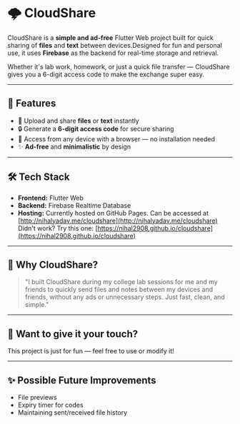 
# 🌩️ CloudShare

CloudShare is a **simple and ad-free** Flutter Web project built for quick sharing of **files** and **text** between devices.Designed for fun and personal use, it uses **Firebase** as the backend for real-time storage and retrieval.

Whether it's lab work, homework, or just a quick file transfer — CloudShare gives you a 6-digit access code to make the exchange super easy.

---

## 🚀 Features

- 📁 Upload and share **files** or **text** instantly
- 🔒 Generate a **6-digit access code** for secure sharing
- 📱 Access from any device with a browser — no installation needed
- ✨ **Ad-free** and **minimalistic** by design

---

## 🛠️ Tech Stack

- **Frontend:** Flutter Web
- **Backend:** Firebase Realtime Database
- **Hosting:** Currently hosted on GitHub Pages.   Can be accessed at [http://nihalyadav.me/cloudshare](http://nihalyadav.me/cloudshare) <br> 
Didn't work? Try this one: [https://nihal2908.github.io/cloudshare](https://nihal2908.github.io/cloudshare)

---

## 🧐 Why CloudShare?

> "I built CloudShare during my college lab sessions for me and my friends to quickly send files and notes between my devices and friends, without any ads or unnecessary steps. Just fast, clean, and simple."

---

## 📄 Want to give it your touch?

This project is just for fun — feel free to use or modify it!

---

## ✨ Possible Future Improvements

- File previews
- Expiry timer for codes
- Maintaining sent/received file history
